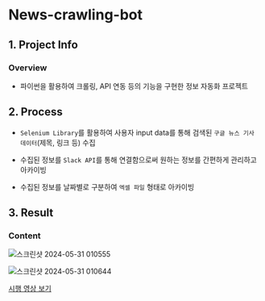 # News-crawling-bot

## 1. Project Info

### Overview

- 파이썬을 활용하여 크롤링, API 연동 등의 기능을 구현한 정보 자동화 프로젝트


## 2. Process

- `Selenium Library`를 활용하여 사용자 input data를 통해 검색된 `구글 뉴스 기사 데이터`(제목, 링크 등) 수집

- 수집된 정보를 `Slack API`를 통해 연결함으로써 원하는 정보를 간편하게 관리하고 아카이빙

- 수집된 정보를 날짜별로 구분하여 `엑셀 파일` 형태로 아카이빙

## 3. Result

### Content

![스크린샷 2024-05-31 010555](https://github.com/liatamot/News-crawling-bot/assets/138054658/a31ebdae-bd4c-4347-9333-357a79fba893)


![스크린샷 2024-05-31 010644](https://github.com/liatamot/News-crawling-bot/assets/138054658/4486cb1c-776f-40a9-b369-45a18553e6bb)



[시행 영상 보기](https://drive.google.com/file/d/1TfMFVWGCdfgOZSplQqh_QQy6rWELGXlN/view?usp=drive_link)
